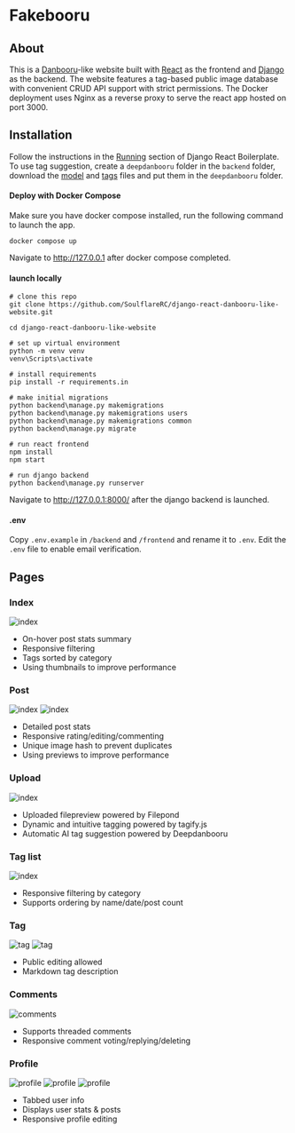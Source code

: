 # Fakebooru
## About 
This is a [Danbooru](https://danbooru.donmai.us/)-like website built with [React](https://react.dev/) as the frontend and [Django](https://www.djangoproject.com/) as the backend. The website features a tag-based public image database with convenient CRUD API support with strict permissions. The Docker deployment uses Nginx as a reverse proxy to serve the react app hosted on port 3000. 
## Installation
Follow the instructions in the [Running](https://github.com/vintasoftware/django-react-boilerplate#running) section of Django React Boilerplate. To use tag suggestion, create a `deepdanbooru` folder in the `backend` folder, download the [model](https://huggingface.co/chinoll/deepdanbooru/resolve/main/deepdanbooru.onnx) and [tags](https://huggingface.co/chinoll/deepdanbooru/resolve/main/tags.txt) files and put them in the `deepdanbooru` folder. 
#### Deploy with Docker Compose
Make sure you have docker compose installed, run the following command to launch the app.  
```
docker compose up
```
Navigate to http://127.0.0.1 after docker compose completed. 
#### launch locally
```
# clone this repo 
git clone https://github.com/SoulflareRC/django-react-danbooru-like-website.git

cd django-react-danbooru-like-website

# set up virtual environment
python -m venv venv
venv\Scripts\activate

# install requirements
pip install -r requirements.in

# make initial migrations
python backend\manage.py makemigrations
python backend\manage.py makemigrations users
python backend\manage.py makemigrations common
python backend\manage.py migrate

# run react frontend
npm install
npm start

# run django backend
python backend\manage.py runserver

```
Navigate to http://127.0.0.1:8000/ after the django backend is launched. 
#### .env
Copy `.env.example` in `/backend` and `/frontend` and rename it to `.env`. Edit the `.env` file to enable email verification.  
## Pages
### Index 
![index](/Demo/posts.png)
- On-hover post stats summary
- Responsive filtering
- Tags sorted by category
- Using thumbnails to improve performance
### Post
![index](/Demo/post.png)
![index](/Demo/post_editing.png)
- Detailed post stats
- Responsive rating/editing/commenting
- Unique image hash to prevent duplicates
- Using previews to improve performance
### Upload
![index](/Demo/postcreate.png)
- Uploaded filepreview powered by Filepond 
- Dynamic and intuitive tagging powered by tagify.js
- Automatic AI tag suggestion powered by Deepdanbooru
### Tag list 
![index](/Demo/tags.png)
- Responsive filtering by category
- Supports ordering by name/date/post count
### Tag 
![tag](/Demo/tag.png)
![tag](/Demo/tag_editing.png)
- Public editing allowed
- Markdown tag description
### Comments 
![comments](/Demo/comments.png)
- Supports threaded comments
- Responsive comment voting/replying/deleting
### Profile
![profile](/Demo/profile_post.png)
![profile](/Demo/profile_stats.png)
![profile](/Demo/profile_editing.png)
- Tabbed user info
- Displays user stats & posts
- Responsive profile editing


